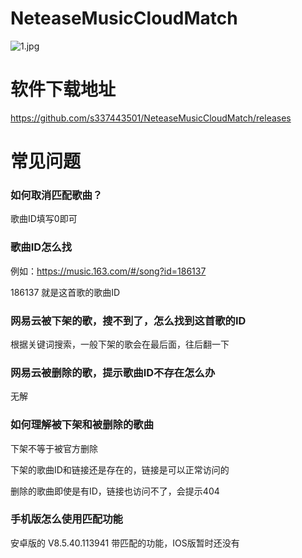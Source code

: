 # NeteaseMusicCloudMatch

![1.jpg](https://dd-static.jd.com/ddimg/jfs/t1/201024/5/8896/98978/615289a7E82e53f3b/5d9eafbf6c5150ec.jpg)

# 软件下载地址
<a href="https://github.com/s337443501/NeteaseMusicCloudMatch/releases" target="_blank">https://github.com/s337443501/NeteaseMusicCloudMatch/releases</a>

# 常见问题

### 如何取消匹配歌曲？
歌曲ID填写0即可

### 歌曲ID怎么找
例如：https://music.163.com/#/song?id=186137

186137 就是这首歌的歌曲ID

### 网易云被下架的歌，搜不到了，怎么找到这首歌的ID
根据关键词搜索，一般下架的歌会在最后面，往后翻一下

### 网易云被删除的歌，提示歌曲ID不存在怎么办
无解

### 如何理解被下架和被删除的歌曲
下架不等于被官方删除

下架的歌曲ID和链接还是存在的，链接是可以正常访问的

删除的歌曲即使是有ID，链接也访问不了，会提示404

### 手机版怎么使用匹配功能
安卓版的 V8.5.40.113941 带匹配的功能，IOS版暂时还没有

